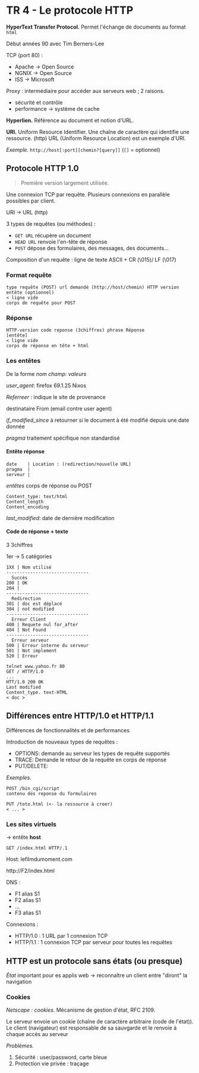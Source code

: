 # TR 4 - Le protocole HTTP

**HyperText Transfer Protocol.** Permet l'échange de documents au format `html`

Début années 90 avec Tim Berners-Lee

TCP (port 80) :

- Apache $\rightarrow$ Open Source
- NGNIX $\rightarrow$ Open Source
- ISS $\rightarrow$ Microsoft

Proxy : intermédiaire pour accéder aux serveurs web ; 2 raisons.

- sécurité et contrôle
- performance $\rightarrow$ système de cache

**Hyperlien.** Référence au document et notion d'URL.

**URI.** Uniform Resource Identifier. Une chaîne de caractère qui identifie une ressource. (http) URL (Uniform Resource Location) est un exemple d'URI.

*Exemple.* `http://host[:port][chemin?[query]]` (`[]` = optionnel)

## Protocole HTTP 1.0

> Première version largement utilisée.

Une connexion TCP par requête. Plusieurs connexions en parallèle possibles par client.

URI -> URL (http)

3 types de requêtes (ou méthodes) :

- `GET URL` récupère un document
- `HEAD URL` renvoie l'en-tête de réponse
- `POST` dépose des formulaires, des messages, des documents...

Composition d'un requête : ligne de texte ASCII + CR (\015)/ LF (\017)

### Format requête

```text
type requête (POST) url demandé (http://host/chemin) HTTP version
entête (optionnel)
< ligne vide
corps de requête pour POST
```

### Réponse

```text
HTTP-version code reponse (3chiffres) phrase Réponse
[entête]
< ligne vide
corps de réponse en tête + html
```

### Les entêtes

De la forme *nom champ: valeurs*

*user_agent*: firefox 69.1.25 Nixos

*Referreer* : indique le site de provenance

destinataire
From  (email contre user agent)

*if_modified_since* à retourner si le document à été modifié depuis une date donnée

*pragma* traitement spécifique non standardisé

#### Entête réponse

```text
date    | Location : (redirection/nouvelle URL)
pragma  |
serveur |
```

*entêtes* corps de réponse ou POST

```text
Content_type: text/html
Content_length
Content_encoding
```

*last_modified*: date de dernière modification

#### Code de réponse + texte

3 3chiffres

1er -> 5 catégories

```text
1XX | Nom utilisé
-------------------------------
  Succès
200 | OK
204 |
-------------------------------
  Redirection
301 | doc est déplacé
304 | not modified
-------------------------------
  Erreur Client
400 | Requete nul for_after
404 | Not Found
-------------------------------
  Erreur serveur
500 | Erreur interne du serveur
501 | Not implement
520 | Erreur
```

```text
telnet www.yahoo.fr 80
GET / HTTP/1.0
...
HTT/1.0 200 OK
Last modified
Content_type. text-HTML
< doc >
```

## Différences entre HTTP/1.0 et HTTP/1.1

Différences de fonctionnalités et de performances

Introduction de nouveaux types de requêtes :

- OPTIONS: demande au serveur les types de requête supportés
- TRACE: Demande le retour de la requête en corps de réponse
- PUT/DELETE:

*Exemples.*

```text
POST /bin_cgi/script
contenu des reponse du formulaires

PUT /toto.html (<- la ressource à creer)
< ... >
```

### Les sites virtuels

-> entête **host**

```text
GET /index.html HTTP/.1
```

Host: lefilmdumoment.com

http://F2/index.html

DNS :

- F1 alias S1
- F2 alias S1
- ...
- F3 alias S1

Connexions :

- HTTP/1.0 : 1 URL par 1 connexion TCP
- HTTP/1.1 : 1 connexion TCP par serveur pour toutes les requêtes

## HTTP est un protocole sans états (ou presque)

*État* important pour es applis web -> reconnaître un client entre "diront" la navigation

### Cookies

*Netscape : cookies.* Mécanisme de gestion d'état, RFC 2109.

Le serveur envoie un cookie (chaîne de caractère arbitraire (code de l'état)). Le client (navigateur) est responsable de sa sauvgarde et le renvoie à chaque accès au serveur

*Problèmes.*

1. Sécurité : user/password, carte bleue
2. Protection vie privée : traçage
